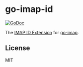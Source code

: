 # go-imap-id

[![GoDoc](https://godoc.org/github.com/ProtonMail/go-imap-id?status.svg)](https://godoc.org/github.com/ProtonMail/go-imap-id)

The [IMAP ID Extension](https://tools.ietf.org/html/rfc2971) for [go-imap](https://github.com/ReverseGame/go-imap).

## License

MIT
